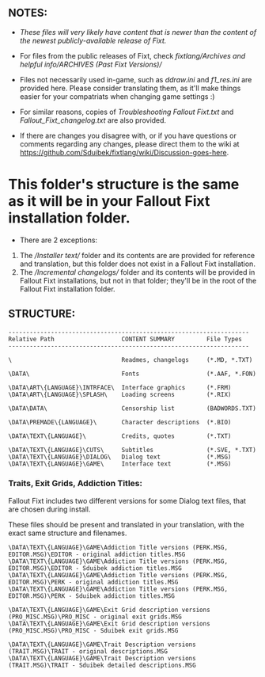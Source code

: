 ## NOTES:

 - *These files will very likely have content that is newer than the content of the newest publicly-available release of Fixt.*

 - For files from the public releases of Fixt, check *fixtlang/Archives and helpful info/ARCHIVES (Past Fixt Versions)/*

 - Files not necessarily used in-game, such as *ddraw.ini* and *f1_res.ini* are provided here. Please consider translating them, as it'll make things easier for your compatriats when changing game settings :)

 - For similar reasons, copies of *Troubleshooting Fallout Fixt.txt* and *Fallout_Fixt_changelog.txt* are also provided.

 - If there are changes you disagree with, or if you have questions or comments regarding any changes, please direct them to the wiki at https://github.com/Sduibek/fixtlang/wiki/Discussion-goes-here.

# This folder's structure is the same as it will be in your Fallout Fixt installation folder.

 - There are 2 exceptions: <br>
  1) The */Installer text/* folder and its contents are are provided for reference and translation, but this folder does not exist in a Fallout Fixt installation. <br>
  2) The */Incremental changelogs/* folder and its contents will be provided in Fallout Fixt installations, but not in that folder; they'll be in the root of the Fallout Fixt installation folder.

## STRUCTURE:

	--------------------------------------------------------------------
	Relative Path					CONTENT SUMMARY			File Types
	--------------------------------------------------------------------
	
	\								Readmes, changelogs		(*.MD, *.TXT)

	\DATA\							Fonts					(*.AAF, *.FON)

	\DATA\ART\{LANGUAGE}\INTRFACE\	Interface graphics		(*.FRM)
	\DATA\ART\{LANGUAGE}\SPLASH\	Loading screens			(*.RIX)

	\DATA\DATA\						Censorship list			(BADWORDS.TXT)

	\DATA\PREMADE\{LANGUAGE}\		Character descriptions	(*.BIO)

	\DATA\TEXT\{LANGUAGE}\			Credits, quotes			(*.TXT)

	\DATA\TEXT\{LANGUAGE}\CUTS\		Subtitles				(*.SVE, *.TXT)
	\DATA\TEXT\{LANGUAGE}\DIALOG\	Dialog text				(*.MSG)
	\DATA\TEXT\{LANGUAGE}\GAME\		Interface text			(*.MSG)


### Traits, Exit Grids, Addiction Titles:

Fallout Fixt includes two different versions for some Dialog text files, that are chosen during install.

These files should be present and translated in your translation, with the exact same structure and filenames.

	\DATA\TEXT\{LANGUAGE}\GAME\Addiction Title versions (PERK.MSG, EDITOR.MSG)\EDITOR - original addiction titles.MSG
	\DATA\TEXT\{LANGUAGE}\GAME\Addiction Title versions (PERK.MSG, EDITOR.MSG)\EDITOR - Sduibek addiction titles.MSG
	\DATA\TEXT\{LANGUAGE}\GAME\Addiction Title versions (PERK.MSG, EDITOR.MSG)\PERK - original addiction titles.MSG
	\DATA\TEXT\{LANGUAGE}\GAME\Addiction Title versions (PERK.MSG, EDITOR.MSG)\PERK - Sduibek addiction titles.MSG

	\DATA\TEXT\{LANGUAGE}\GAME\Exit Grid description versions (PRO_MISC.MSG)\PRO_MISC - original exit grids.MSG
	\DATA\TEXT\{LANGUAGE}\GAME\Exit Grid description versions (PRO_MISC.MSG)\PRO_MISC - Sduibek exit grids.MSG

	\DATA\TEXT\{LANGUAGE}\GAME\Trait Description versions (TRAIT.MSG)\TRAIT - original descriptions.MSG
	\DATA\TEXT\{LANGUAGE}\GAME\Trait Description versions (TRAIT.MSG)\TRAIT - Sduibek detailed descriptions.MSG
